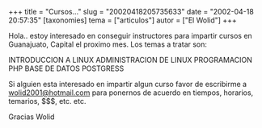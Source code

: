 +++
title = "Cursos..."
slug = "20020418205735633"
date = "2002-04-18 20:57:35"
[taxonomies]
tema = ["articulos"]
autor = ["El Wolid"]
+++

Hola.. estoy interesado en conseguir instructores para impartir cursos
en Guanajuato, Capital el proximo mes. Los temas a tratar son:

INTRODUCCION A LINUX ADMINISTRACION DE LINUX PROGRAMACION PHP BASE DE
DATOS POSTGRESS

Si alguien esta interesado en impartir algun curso favor de escribirme a
wolid2001@hotmail.com para ponernos de acuerdo en tiempos, horarios,
temarios, $$$, etc. etc.

Gracias Wolid

